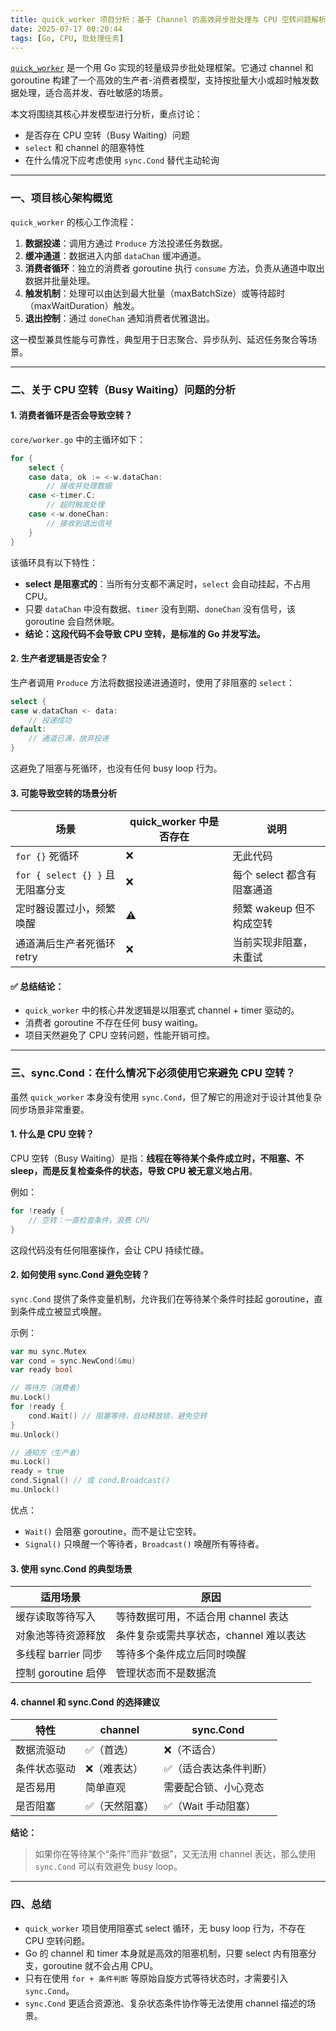 ```yaml
---
title: quick_worker 项目分析：基于 Channel 的高效异步批处理与 CPU 空转问题解析
date: 2025-07-17 00:20:44
tags: [Go, CPU, 批处理任务]
---
```



[`quick_worker`](https://github.com/Kingson4Wu/quick_worker) 是一个用 Go 实现的轻量级异步批处理框架。它通过 channel 和 goroutine 构建了一个高效的生产者-消费者模型，支持按批量大小或超时触发数据处理，适合高并发、吞吐敏感的场景。

本文将围绕其核心并发模型进行分析，重点讨论：

* 是否存在 CPU 空转（Busy Waiting）问题
* `select` 和 channel 的阻塞特性
* 在什么情况下应考虑使用 `sync.Cond` 替代主动轮询

---

### 一、项目核心架构概览

`quick_worker` 的核心工作流程：

1. **数据投递**：调用方通过 `Produce` 方法投递任务数据。
2. **缓冲通道**：数据进入内部 `dataChan` 缓冲通道。
3. **消费者循环**：独立的消费者 goroutine 执行 `consume` 方法，负责从通道中取出数据并批量处理。
4. **触发机制**：处理可以由达到最大批量（maxBatchSize）或等待超时（maxWaitDuration）触发。
5. **退出控制**：通过 `doneChan` 通知消费者优雅退出。

这一模型兼具性能与可靠性，典型用于日志聚合、异步队列、延迟任务聚合等场景。

---

### 二、关于 CPU 空转（Busy Waiting）问题的分析

#### 1. 消费者循环是否会导致空转？

`core/worker.go` 中的主循环如下：

```go
for {
    select {
    case data, ok := <-w.dataChan:
        // 接收并处理数据
    case <-timer.C:
        // 超时触发处理
    case <-w.doneChan:
        // 接收到退出信号
    }
}
```

该循环具有以下特性：

* **select 是阻塞式的**：当所有分支都不满足时，`select` 会自动挂起，不占用 CPU。
* 只要 `dataChan` 中没有数据、`timer` 没有到期、`doneChan` 没有信号，该 goroutine 会自然休眠。
* **结论：这段代码不会导致 CPU 空转，是标准的 Go 并发写法。**

#### 2. 生产者逻辑是否安全？

生产者调用 `Produce` 方法将数据投递进通道时，使用了非阻塞的 `select`：

```go
select {
case w.dataChan <- data:
    // 投递成功
default:
    // 通道已满，放弃投递
}
```

这避免了阻塞与死循环，也没有任何 busy loop 行为。

#### 3. 可能导致空转的场景分析

| 场景                         | quick\_worker 中是否存在 | 说明                |
| -------------------------- | ------------------- | ----------------- |
| `for {}` 死循环               | ❌                   | 无此代码              |
| `for { select {} }` 且无阻塞分支 | ❌                   | 每个 select 都含有阻塞通道 |
| 定时器设置过小，频繁唤醒               | ⚠️                  | 频繁 wakeup 但不构成空转  |
| 通道满后生产者死循环 retry           | ❌                   | 当前实现非阻塞，未重试       |

#### ✅ 总结结论：

* `quick_worker` 中的核心并发逻辑是以阻塞式 channel + timer 驱动的。
* 消费者 goroutine 不存在任何 busy waiting。
* 项目天然避免了 CPU 空转问题，性能开销可控。

---

### 三、sync.Cond：在什么情况下必须使用它来避免 CPU 空转？

虽然 `quick_worker` 本身没有使用 `sync.Cond`，但了解它的用途对于设计其他复杂同步场景非常重要。

#### 1. 什么是 CPU 空转？

CPU 空转（Busy Waiting）是指：**线程在等待某个条件成立时，不阻塞、不 sleep，而是反复检查条件的状态，导致 CPU 被无意义地占用**。

例如：

```go
for !ready {
    // 空转：一直检查条件，浪费 CPU
}
```

这段代码没有任何阻塞操作，会让 CPU 持续忙碌。

#### 2. 如何使用 sync.Cond 避免空转？

`sync.Cond` 提供了条件变量机制，允许我们在等待某个条件时挂起 goroutine，直到条件成立被显式唤醒。

示例：

```go
var mu sync.Mutex
var cond = sync.NewCond(&mu)
var ready bool

// 等待方（消费者）
mu.Lock()
for !ready {
    cond.Wait() // 阻塞等待，自动释放锁，避免空转
}
mu.Unlock()

// 通知方（生产者）
mu.Lock()
ready = true
cond.Signal() // 或 cond.Broadcast()
mu.Unlock()
```

优点：

* `Wait()` 会阻塞 goroutine，而不是让它空转。
* `Signal()` 只唤醒一个等待者，`Broadcast()` 唤醒所有等待者。

#### 3. 使用 sync.Cond 的典型场景

| 适用场景            | 原因                      |
| --------------- | ----------------------- |
| 缓存读取等待写入        | 等待数据可用，不适合用 channel 表达  |
| 对象池等待资源释放       | 条件复杂或需共享状态，channel 难以表达 |
| 多线程 barrier 同步  | 等待多个条件成立后同时唤醒           |
| 控制 goroutine 启停 | 管理状态而不是数据流              |

#### 4. channel 和 sync.Cond 的选择建议

| 特性     | channel | sync.Cond    |
| ------ | ------- | ------------ |
| 数据流驱动  | ✅（首选）   | ❌（不适合）       |
| 条件状态驱动 | ❌（难表达）  | ✅（适合表达条件判断）  |
| 是否易用   | 简单直观    | 需要配合锁、小心竞态   |
| 是否阻塞   | ✅（天然阻塞） | ✅（Wait 手动阻塞） |

**结论：**

> 如果你在等待某个“条件”而非“数据”，又无法用 channel 表达，那么使用 `sync.Cond` 可以有效避免 busy loop。

---

### 四、总结

* `quick_worker` 项目使用阻塞式 select 循环，无 busy loop 行为，不存在 CPU 空转问题。
* Go 的 channel 和 timer 本身就是高效的阻塞机制，只要 select 内有阻塞分支，goroutine 就不会占用 CPU。
* 只有在使用 `for + 条件判断` 等原始自旋方式等待状态时，才需要引入 `sync.Cond`。
* `sync.Cond` 更适合资源池、复杂状态条件协作等无法使用 channel 描述的场景。

